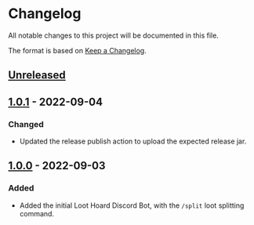 # Changelog

All notable changes to this project will be documented in this file.

The format is based on [Keep a Changelog](https://keepachangelog.com/en/1.0.0/).

## [Unreleased]

## [1.0.1] - 2022-09-04

### Changed

- Updated the release publish action to upload the expected release jar.

## [1.0.0] - 2022-09-03

### Added

-   Added the initial Loot Hoard Discord Bot, with the `/split` loot splitting command.

[Unreleased]: https://github.com/jsoberg/Loot-Hoard-DnD-Discord-Bot/compare/1.0.1...HEAD

[1.0.1]: https://github.com/jsoberg/Loot-Hoard-DnD-Discord-Bot/compare/1.0.0...1.0.1

[1.0.0]: https://github.com/jsoberg/Loot-Hoard-DnD-Discord-Bot/compare/a6e0d33a3c7c8f132a37e7c878b7294a091bc7cd...1.0.0
